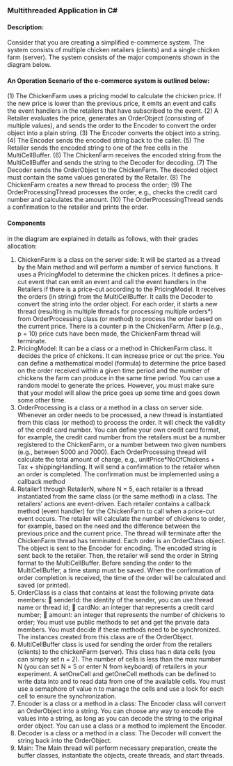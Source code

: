 ### Multithreaded Application in C#

#### Description: 
Consider that you are creating a simplified e-commerce system. The system consists of multiple chicken retailers (clients) and a single chicken farm (server). The system consists of the major components shown in the diagram below.

#### An Operation Scenario of the e-commerce system is outlined below:
(1) The ChickenFarm uses a pricing model to calculate the chicken price. If the new price is lower than the previous price, it emits an event and calls the event handlers in the retailers that have subscribed to the event.
(2) A Retailer evaluates the price, generates an OrderObject (consisting of multiple values), and sends the order to the Encoder to convert the order object into a plain string.
(3) The Encoder converts the object into a string.
(4) The Encoder sends the encoded string back to the caller.
(5) The Retailer sends the encoded string to one of the free cells in the MultiCellBuffer.
(6) The ChickenFarm receives the encoded string from the MultiCellBuffer and sends the string to the Decoder for decoding.
(7) The Decoder sends the OrderObject to the ChickenFarm. The decoded object must contain the same values generated by the Retailer.
(8) The ChickenFarm creates a new thread to process the order;
(9) The OrderProcessingThread processes the order, e.g., checks the credit card number and calculates the amount.
(10) The OrderProcessingThread sends a confirmation to the retailer and prints the order.

#### Components
in the diagram are explained in details as follows, with their grades allocation:
1. ChickenFarm is a class on the server side: It will be started as a thread by the Main method and will perform a number of service functions. It uses a PricingModel to determine the chicken prices. It defines a price-cut event that can emit an event and call the event handlers in the Retailers if there is a price-cut according to the PricingModel. It receives the orders (in string) from the MultiCellBuffer. It calls the Decoder to convert the string into the order object. For each order, it starts a new thread (resulting in multiple threads for processing multiple orders*) from OrderProcessing class (or method) to process the order based on the current price. There is a counter p in the ChickenFarm. After p (e.g., p = 10) price cuts have been made, the ChickenFarm thread will terminate.
2. PricingModel: It can be a class or a method in ChickenFarm class. It decides the price of chickens. It can increase price or cut the price. You can define a mathematical model (formula) to determine the price based on the order received within a given time period and the number of chickens the farm can produce in the same time period. You can use a random model to generate the prices. However, you must make sure that your model will allow the price goes up some time and goes down some other time. 
3. OrderProcessing is a class or a method in a class on server side. Whenever an order needs to be processed, a new thread is instantiated from this class (or method) to process the order. It will check the validity of the credit card number. You can define your own credit card format, for example, the credit card number from the retailers must be a number registered to the ChickenFarm, or a number between two given numbers (e.g., between 5000 and 7000). Each OrderProcessing thread will calculate the total amount of charge, e.g., unitPrice*NoOfChickens + Tax + shippingHandling. It will send a confirmation to the retailer when an order is completed. The confirmation must be implemented using a callback method
4. Retailer1 through RetailerN, where N = 5, each retailer is a thread instantiated from the same class (or the same method) in a class. The retailers’ actions are event-driven. Each retailer contains a callback method (event handler) for the ChickenFarm to call when a price-cut event occurs. The retailer will calculate the number of chickens to order, for example, based on the need and the difference between the previous price and the current price. The thread will terminate after the ChickenFarm thread has terminated. Each order is an OrderClass object. The object is sent to the Encoder for encoding. The encoded string is sent back to the retailer. Then, the retailer will send the order in String format to the MultiCellBuffer. Before sending the order to the MultiCellBuffer, a time stamp must be saved. When the confirmation of order completion is received, the time of the order will be calculated and saved (or printed). 
5. OrderClass is a class that contains at least the following private data members:
 senderId: the identity of the sender, you can use thread name or thread id;
 cardNo: an integer that represents a credit card number;
 amount: an integer that represents the number of chickens to order;
You must use public methods to set and get the private data members. You must decide if these methods need to be synchronized. The instances created from this class are of the OrderObject. 
6. MultiCellBuffer class is used for sending the order from the retailers (clients) to the chickenFarm (server). This class has n data cells (you can simply set n = 2). The number of cells is less than the max number N (you can set N = 5 or enter N from keyboard) of retailers in your experiment. A setOneCell and
getOneCell methods can be defined to write data into and to read data from one of the available cells. You must use a semaphore of value n to manage the cells and use a lock for each cell to ensure the synchronization.
7. Encoder is a class or a method in a class: The Encoder class will convert an OrderObject into a string. You can choose any way to encode the values into a string, as long as you can decode the string to the original order object. You can use a class or a method to implement the Encoder. 
8. Decoder is a class or a method in a class: The Decoder will convert the string back into the OrderObject.
9. Main: The Main thread will perform necessary preparation, create the buffer classes, instantiate the objects, create threads, and start threads.

